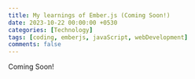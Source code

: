 ```yaml
--- 
title: My learnings of Ember.js (Coming Soon!)
date: 2023-10-22 00:00:00 +0530
categories: [Technology]
tags: [coding, emberjs, javaScript, webDevelopment]
comments: false
---
```


Coming Soon!